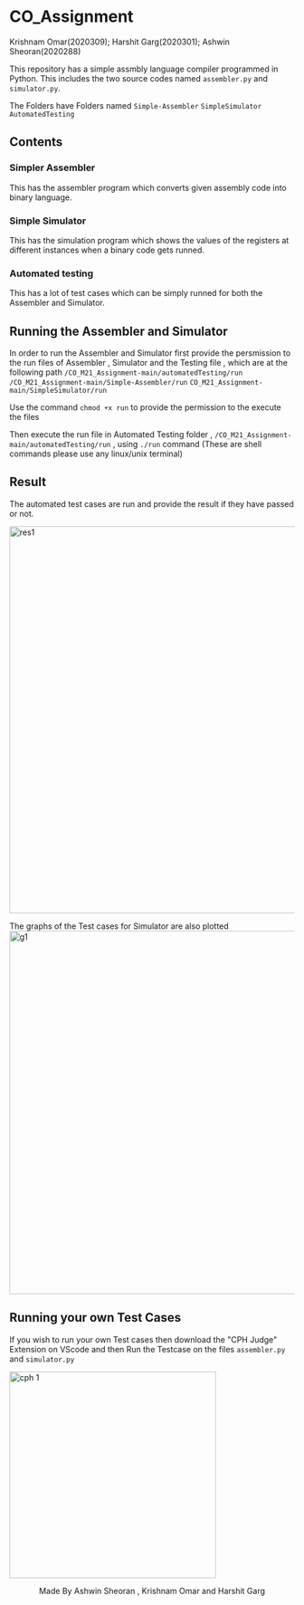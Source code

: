 # CO_Assignment
Krishnam Omar(2020309); Harshit Garg(2020301); Ashwin Sheoran(2020288)

This repository has a simple assmbly language compiler programmed in Python. 
This includes the two source codes named `assembler.py` and `simulator.py`.

The Folders have Folders named `Simple-Assembler` `SimpleSimulator` `AutomatedTesting`

## Contents

### Simpler Assembler
This has the assembler program which converts given assembly code into binary language.

### Simple Simulator
This has the simulation program which shows the values of the registers at different instances when a binary code gets runned.

### Automated testing
This has a lot of test cases which can be simply runned for both the Assembler and Simulator. 

## Running the Assembler and Simulator
In order to run the Assembler and Simulator first provide the persmission to the run files of Assembler , Simulator and the Testing file , which are at the following path
`/CO_M21_Assignment-main/automatedTesting/run`
`/CO_M21_Assignment-main/Simple-Assembler/run`
`CO_M21_Assignment-main/SimpleSimulator/run`

Use the command  `chmod +x run` to provide the permission to the execute the files

Then execute the run file in Automated Testing folder , `/CO_M21_Assignment-main/automatedTesting/run` , using `./run` command 
(These are shell commands please use any linux/unix terminal)

## Result 
The automated test cases are run and provide the result if they have passed or not.


<img width="684" alt="res1" src="https://user-images.githubusercontent.com/88393756/149878052-4030b288-b724-49a5-9bde-62cacfd547d9.png">


The graphs of the Test cases for Simulator are also plotted
<img width="642" alt="g1" src="https://user-images.githubusercontent.com/88393756/149878120-2807a2a4-2720-4843-81b4-52c2cf80b0c3.png">

## Running your own Test Cases
If you wish to run your own Test cases then download the "CPH Judge" Extension on VScode and then Run the Testcase on the files 
`assembler.py` and `simulator.py`

<img width="365" alt="cph 1" src="https://user-images.githubusercontent.com/88393756/149878654-22cda235-3a7c-4f5e-8310-f415efb55244.png">

<p align="center">
  Made By Ashwin Sheoran , Krishnam Omar and Harshit Garg
